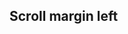 ## Scroll margin left

<!-- <values.scrollMarginLeft> -->

<!-- </values.scrollMarginLeft> -->

<!-- <variants.scrollMarginLeft> -->

<!-- </variants.scrollMarginLeft> -->
